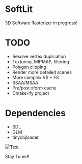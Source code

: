 # SoftLit

3D Software Rasterizer in progress!

# TODO
- Resolve vertex duplication
- Texturing, MIPMAP, filtering
- Polygon clipping
- Render more detailed scenes
- More complex VS + FS
- SSAA/MSAA
- Pre/post xform cache
- Cmake-ify project

# Dependencies
- SDL
- GLM
- tinyobjloader

![Test](http://imgur.com/GruUWGb.gif)

Stay Tuned!

